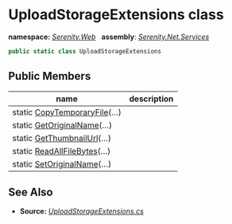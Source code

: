 # UploadStorageExtensions class
**namespace:** *[Serenity.Web](../README.md#serenity.web-namespace)*   **assembly**: *[Serenity.Net.Services](../README.md)*

```csharp
public static class UploadStorageExtensions
```

## Public Members

| name | description |
| --- | --- |
| static [CopyTemporaryFile](UploadStorageExtensions/CopyTemporaryFile.md)(…) |  |
| static [GetOriginalName](UploadStorageExtensions/GetOriginalName.md)(…) |  |
| static [GetThumbnailUrl](UploadStorageExtensions/GetThumbnailUrl.md)(…) |  |
| static [ReadAllFileBytes](UploadStorageExtensions/ReadAllFileBytes.md)(…) |  |
| static [SetOriginalName](UploadStorageExtensions/SetOriginalName.md)(…) |  |

## See Also

* **Source:** *[UploadStorageExtensions.cs](https://github.com/serenity-is/Serenity/blob/master/src/Serenity.Net.Services/Upload/UploadStorageExtensions.cs)*
